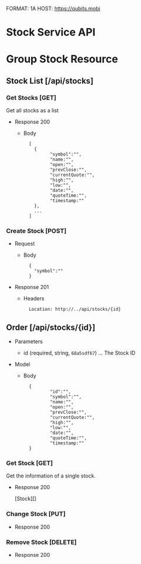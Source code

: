 FORMAT: 1A
HOST: https://qubits.mobi

# Stock Service API

# Group Stock Resource

## Stock List [/api/stocks]

### Get Stocks [GET]
Get all stocks as a list 

+ Response 200

    + Body 

            [ 
              {
	              	"symbol":"",	
					"name:"",
					"open:"",
					"prevClose:"",
					"currentQuote:"",
					"high:"",
					"low:"",			
					"date:"",
					"quoteTime:"",						
					"timestamp:""
              },
              ...
            ]

### Create Stock [POST]

+ Request

    + Body

            {
              "symbol":""
            }

+ Response 201
    
    + Headers

            Location: http://../api/stocks/{id}

## Order [/api/stocks/{id}]

+ Parameters

    + id (required, string, `68a5sdf67`) ... The Stock ID

+ Model

    + Body

            {
            		"id":"",
	              	"symbol":"",	
					"name:"",
					"open:"",
					"prevClose:"",
					"currentQuote:"",
					"high:"",
					"low:"",			
					"date:"",
					"quoteTime:"",						
					"timestamp:""
            }
 
### Get Stock [GET]
Get the information of a single stock. 

+ Response 200

    [Stock][]

### Change Stock [PUT]

+ Response 200

### Remove Stock [DELETE]

+ Response 200

